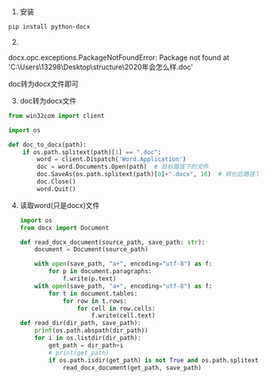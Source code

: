 
1. 安装
```bash
pip install python-docx
```
2. 
docx.opc.exceptions.PackageNotFoundError: Package not found at 'C:\Users\13298\Desktop\structure\2020年会怎么样.doc'

doc转为docx文件即可

3. doc转为docx文件
```python
from win32com import client

import os

def doc_to_docx(path):
    if os.path.splitext(path)[1] == ".doc":
        word = client.Dispatch('Word.Application')
        doc = word.Documents.Open(path)  # 目标路径下的文件
        doc.SaveAs(os.path.splitext(path)[0]+".docx", 16)  # 转化后路径下的文件
        doc.Close()
        word.Quit()

```

4. 读取word(只是docx)文件

    ```python
    import os
    from docx import Document

    def read_docx_document(source_path, save_path: str):
        document = Document(source_path)

        with open(save_path, "a+", encoding="utf-8") as f:
            for p in document.paragraphs:
                f.write(p.text)
        with open(save_path, "a+", encoding="utf-8") as f:
            for t in document.tables:
                for row in t.rows:
                    for cell in row.cells:
                        f.write(cell.text)
    def read_dir(dir_path, save_path):
        print(os.path.abspath(dir_path))
        for i in os.listdir(dir_path):
            get_path = dir_path+i
            # print(get_path)
            if os.path.isdir(get_path) is not True and os.path.splitext(get_path)[1] == ".docx":
                read_docx_document(get_path, save_path)

    ```

